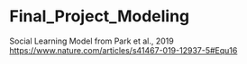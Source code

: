 # Final_Project_Modeling

Social Learning Model from Park et al., 2019
https://www.nature.com/articles/s41467-019-12937-5#Equ16
